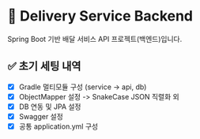 # 🛵 Delivery Service Backend

Spring Boot 기반 배달 서비스 API 프로젝트(백엔드)입니다.

## ✅ 초기 세팅 내역

- [x] Gradle 멀티모듈 구성 (service -> api, db)
- [x] ObjectMapper 설정 -> SnakeCase JSON 직렬화 외
- [x] DB 연동 및 JPA 설정
- [x] Swagger 설정
- [x] 공통 application.yml 구성
